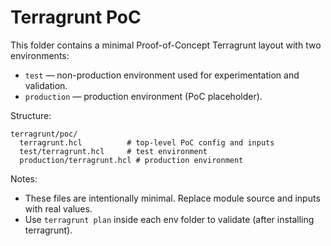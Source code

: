# Terragrunt PoC

This folder contains a minimal Proof-of-Concept Terragrunt layout with two environments:

- `test` — non-production environment used for experimentation and validation.
- `production` — production environment (PoC placeholder).

Structure:

```
terragrunt/poc/
  terragrunt.hcl          # top-level PoC config and inputs
  test/terragrunt.hcl     # test environment
  production/terragrunt.hcl # production environment
```

Notes:
- These files are intentionally minimal. Replace module source and inputs with real values.
- Use `terragrunt plan` inside each env folder to validate (after installing terragrunt).

